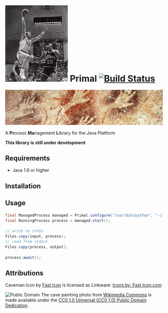 # ![Caveman icon](icon.png) Primal [![Build Status](https://travis-ci.org/whiskeysierra/primal.png?branch=master)](http://travis-ci.org/whiskeysierra/primal)

![Cave painting](cover.png)

A **Pr**ocess **Ma**nagement **L**ibrary for the Java Platform

**This library is still under development**

## Requirements

- Java 1.6 or higher

## Installation

## Usage

```java
final ManagedProcess managed = Primal.configure("/usr/bin/python", "-c", "print 'Hello from Python'");
final RunningProcess process = managed.start();

// write to stdin
Files.copy(input, process);
// read from stdout
Files.copy(process, output);

process.await();
```

## Attributions
Caveman Icon by [Fast Icon](http://www.iconarchive.com/show/dino-icons-by-fasticon/Caveman-rock-2-icon.html) 
is licensed as Linkware: [Icons by: Fast Icon.com](http://www.fasticon.com/)

![Public Domain](http://i.creativecommons.org/p/mark/1.0/80x15.png)
The cave painting photo from [Wikimedia Commons](https://en.wikipedia.org/wiki/File:GuaTewet_tree_of_life-LHFage.jpg) is made
available under the
[CC0 1.0 Universal (CC0 1.0) Public Domain Dedication](https://creativecommons.org/publicdomain/zero/1.0/deed.en).


